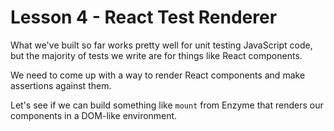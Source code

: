 # Lesson 4 - React Test Renderer

What we've built so far works pretty well for unit testing JavaScript code, but the majority of tests we write are for things like React components.

We need to come up with a way to render React components and make assertions against them.

Let's see if we can build something like `mount` from Enzyme that renders our components in a DOM-like environment.

